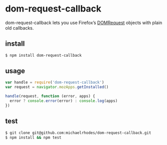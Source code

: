 # dom-request-callback
dom-request-callback lets you use Firefox’s [DOMRequest](https://developer.mozilla.org/en-US/docs/Web/API/DOMRequest) objects with plain old callbacks.

## install
```sh
$ npm install dom-request-callback
```

## usage
```js
var handle = require('dom-request-callback')
var request = navigator.mozApps.getInstalled()

handle(request, function (error, apps) {
  error ? console.error(error) : console.log(apps)
})
```

## test
```sh
$ git clone git@github.com:michaelrhodes/dom-request-callback.git
$ npm install && npm test
```
